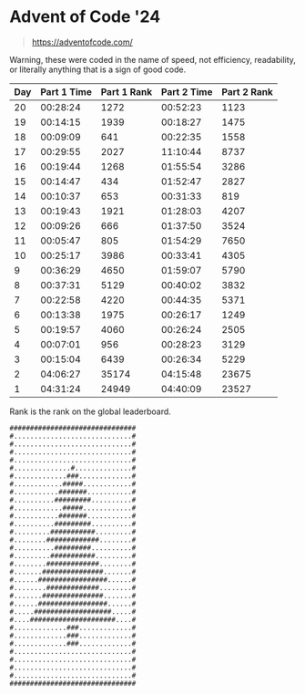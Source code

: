 # Advent of Code '24

> https://adventofcode.com/

Warning, these were coded in the name of speed, not efficiency, readability, or literally anything that is a sign of good code.

| Day | Part 1 Time | Part 1 Rank | Part 2 Time | Part 2 Rank |
| --- | ----------- | ----------- | ----------- | ----------- |
|  20 | 00:28:24    |     1272    | 00:52:23    |     1123    |
|  19 | 00:14:15    |     1939    | 00:18:27    |     1475    |
|  18 | 00:09:09    |     641     | 00:22:35    |     1558    |
|  17 | 00:29:55    |     2027    | 11:10:44    |     8737    |
|  16 | 00:19:44    |     1268    | 01:55:54    |     3286    |
|  15 | 00:14:47    |     434     | 01:52:47    |     2827    |
|  14 | 00:10:37    |     653     | 00:31:33    |     819     |
|  13 | 00:19:43    |     1921    | 01:28:03    |     4207    |
|  12 | 00:09:26    |     666     | 01:37:50    |     3524    |
|  11 | 00:05:47    |     805     | 01:54:29    |     7650    |
|  10 | 00:25:17    |     3986    | 00:33:41    |     4305    |
|  9  | 00:36:29    |     4650    | 01:59:07    |     5790    |
|  8  | 00:37:31    |     5129    | 00:40:02    |     3832    |
|  7  | 00:22:58    |     4220    | 00:44:35    |     5371    |
|  6  | 00:13:38    |     1975    | 00:26:17    |     1249    |
|  5  | 00:19:57    |     4060    | 00:26:24    |     2505    |
|  4  | 00:07:01    |     956     | 00:28:23    |     3129    |
|  3  | 00:15:04    |     6439    | 00:26:34    |     5229    |
|  2  | 04:06:27    |    35174    | 04:15:48    |    23675    |
|  1  | 04:31:24    |    24949    | 04:40:09    |    23527    |

Rank is the rank on the global leaderboard.

```
###############################
#.............................#
#.............................#
#.............................#
#.............................#
#..............#..............#
#.............###.............#
#............#####............#
#...........#######...........#
#..........#########..........#
#............#####............#
#...........#######...........#
#..........#########..........#
#.........###########.........#
#........#############........#
#..........#########..........#
#.........###########.........#
#........#############........#
#.......###############.......#
#......#################......#
#........#############........#
#.......###############.......#
#......#################......#
#.....###################.....#
#....#####################....#
#.............###.............#
#.............###.............#
#.............###.............#
#.............................#
#.............................#
#.............................#
#.............................#
###############################
```
